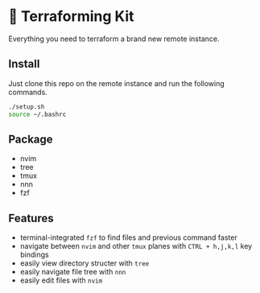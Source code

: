# 🌱 Terraforming Kit

Everything you need to terraform a brand new remote instance.

## Install

Just clone this repo on the remote instance and run the following commands.

```bash
./setup.sh
source ~/.bashrc
```

## Package

- nvim
- tree
- tmux
- nnn
- fzf

## Features

- terminal-integrated `fzf` to find files and previous command faster
- navigate between `nvim` and other `tmux` planes with `CTRL + h,j,k,l` key bindings
- easily view directory structer with `tree`
- easily navigate file tree with `nnn`
- easily edit files with `nvim`
